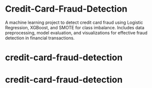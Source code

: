 # Credit-Card-Fraud-Detection
A machine learning project to detect credit card fraud using Logistic Regression, XGBoost, and SMOTE for class imbalance. Includes data preprocessing, model evaluation, and visualizations for effective fraud detection in financial transactions.
# credit-card-fraud-detection
# credit-card-fraud-detection
